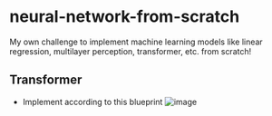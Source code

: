 # neural-network-from-scratch
My own challenge to implement machine learning models like linear regression, multilayer perception, transformer, etc. from scratch!

## Transformer
- Implement according to this blueprint
![image](https://github.com/armocriptine/neural-networks-from-scratch/assets/99639719/e7b06cd4-9dc7-41cf-974b-82e1e71e5d81)
